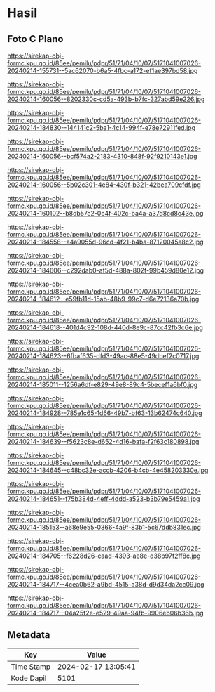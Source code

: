 # Hasil

## Foto C Plano

https://sirekap-obj-formc.kpu.go.id/85ee/pemilu/pdpr/51/71/04/10/07/5171041007026-20240214-155731--5ac62070-b6a5-4fbc-a172-ef1ae397bd58.jpg

https://sirekap-obj-formc.kpu.go.id/85ee/pemilu/pdpr/51/71/04/10/07/5171041007026-20240214-160056--8202330c-cd5a-493b-b7fc-327abd59e226.jpg

https://sirekap-obj-formc.kpu.go.id/85ee/pemilu/pdpr/51/71/04/10/07/5171041007026-20240214-184830--144141c2-5ba1-4c14-994f-e78e72911fed.jpg

https://sirekap-obj-formc.kpu.go.id/85ee/pemilu/pdpr/51/71/04/10/07/5171041007026-20240214-160056--bcf574a2-2183-4310-848f-92f9210143e1.jpg

https://sirekap-obj-formc.kpu.go.id/85ee/pemilu/pdpr/51/71/04/10/07/5171041007026-20240214-160056--5b02c301-4e84-430f-b321-42bea709cfdf.jpg

https://sirekap-obj-formc.kpu.go.id/85ee/pemilu/pdpr/51/71/04/10/07/5171041007026-20240214-160102--b8db57c2-0c4f-402c-ba4a-a37d8cd8c43e.jpg

https://sirekap-obj-formc.kpu.go.id/85ee/pemilu/pdpr/51/71/04/10/07/5171041007026-20240214-184558--a4a9055d-96cd-4f21-b4ba-87120045a8c2.jpg

https://sirekap-obj-formc.kpu.go.id/85ee/pemilu/pdpr/51/71/04/10/07/5171041007026-20240214-184606--c292dab0-af5d-488a-802f-99b459d80e12.jpg

https://sirekap-obj-formc.kpu.go.id/85ee/pemilu/pdpr/51/71/04/10/07/5171041007026-20240214-184612--e59fb11d-15ab-48b9-99c7-d6e72136a70b.jpg

https://sirekap-obj-formc.kpu.go.id/85ee/pemilu/pdpr/51/71/04/10/07/5171041007026-20240214-184618--401d4c92-108d-440d-8e9c-87cc42fb3c6e.jpg

https://sirekap-obj-formc.kpu.go.id/85ee/pemilu/pdpr/51/71/04/10/07/5171041007026-20240214-184623--6fbaf635-dfd3-49ac-88e5-49dbef2c0717.jpg

https://sirekap-obj-formc.kpu.go.id/85ee/pemilu/pdpr/51/71/04/10/07/5171041007026-20240214-185011--1256a6df-e829-49e8-89c4-5becef1a6bf0.jpg

https://sirekap-obj-formc.kpu.go.id/85ee/pemilu/pdpr/51/71/04/10/07/5171041007026-20240214-184928--785e1c65-1d66-49b7-bf63-13b62474c640.jpg

https://sirekap-obj-formc.kpu.go.id/85ee/pemilu/pdpr/51/71/04/10/07/5171041007026-20240214-184639--f5623c8e-d652-4d16-bafa-f2f63c180898.jpg

https://sirekap-obj-formc.kpu.go.id/85ee/pemilu/pdpr/51/71/04/10/07/5171041007026-20240214-184645--c48bc32e-accb-4206-b4cb-4e458203330e.jpg

https://sirekap-obj-formc.kpu.go.id/85ee/pemilu/pdpr/51/71/04/10/07/5171041007026-20240214-184651--f75b384d-4eff-4ddd-a523-b3b79e5459a1.jpg

https://sirekap-obj-formc.kpu.go.id/85ee/pemilu/pdpr/51/71/04/10/07/5171041007026-20240214-185153--a68e9e55-0366-4a9f-83b1-5c67ddb831ec.jpg

https://sirekap-obj-formc.kpu.go.id/85ee/pemilu/pdpr/51/71/04/10/07/5171041007026-20240214-184705--f6228d26-caad-4393-ae8e-d38b97f2ff8c.jpg

https://sirekap-obj-formc.kpu.go.id/85ee/pemilu/pdpr/51/71/04/10/07/5171041007026-20240214-184717--4cea0b62-a9bd-4515-a38d-d9d34da2cc09.jpg

https://sirekap-obj-formc.kpu.go.id/85ee/pemilu/pdpr/51/71/04/10/07/5171041007026-20240214-184717--04a25f2e-e529-49aa-94fb-9906eb06b36b.jpg


## Metadata

| Key        | Value               |
| ---------- | ------------------- |
| Time Stamp | 2024-02-17 13:05:41 |
| Kode Dapil | 5101                |



